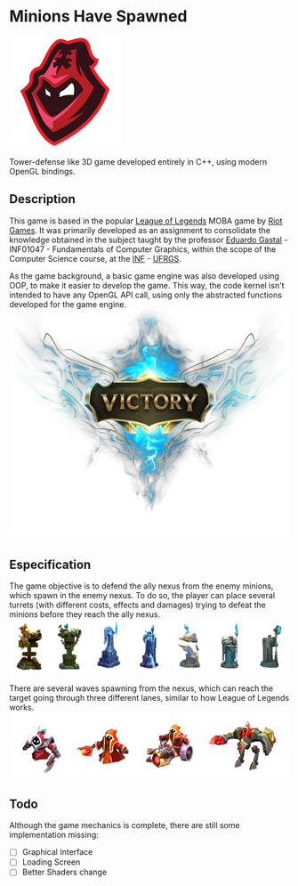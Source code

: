 # Minions Have Spawned

![logo](./assets/icon.png)

Tower-defense like 3D game developed entirely in C++, using modern OpenGL bindings.

## Description

This game is based in the popular [League of Legends](https://leagueoflegends.com) MOBA game by [Riot Games](https://www.riotgames.com/en). It was primarily developed as an assignment to consolidate the knowledge obtained in the subject taught by the professor [Eduardo Gastal](https://inf.ufrgs.br/~eslgastal) - INF01047 - Fundamentals of Computer Graphics, within the scope of the Computer Science course, at the [INF](https://inf.ufrgs.br) - [UFRGS](https://ufrgs.br).

As the game background, a basic game engine was also developed using OOP, to make it easier to develop the game. This way, the code kernel isn't intended to have any OpenGL API call, using only the abstracted functions developed for the game engine.
![victory](./assets/victory.png)

## Especification
The game objective is to defend the ally nexus from the enemy minions, which spawn in the enemy nexus. To do so, the player can place several turrets (with different costs, effects and damages) trying to defeat the minions before they reach the ally nexus.
![turrets](./assets/turrets.png)


There are several waves spawning from the nexus, which can reach the target going through three different lanes, similar to how League of Legends works.
![minions](./assets/minions.png)


## Todo

Although the game mechanics is complete, there are still some implementation missing:
- [ ] Graphical Interface
- [ ] Loading Screen
- [ ] Better Shaders change

